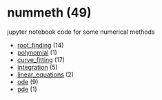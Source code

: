 # nummeth (49)
jupyter notebook code for some numerical methods

+ [root_finding](root_finding/README.md) (14)
+ [polynomial](polynomial/README.md) (1)
+ [curve_fitting](curve_fitting/README.md) (17)
+ [integration](integration/README.md) (5)
+ [linear_equations](linear_equations/README.md) (2)
+ [ode](ode/README.md) (9)
+ [pde](pde/README.md) (1)
